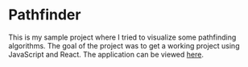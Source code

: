 # Pathfinder

This is my sample project where I tried to visualize some pathfinding algorithms.
The goal of the project was to get a working project using JavaScript and React.
The application can be viewed [here](https://devflection.com/devflection-pathfinder).
